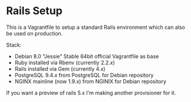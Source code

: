 # Rails Setup

This is a Vagrantfile to setup a standard Rails environment which can also be
used on production.

Stack:

* Debian 8.0 "Jessie" Stable 64bit official Vagrantfile as base
* Ruby installed via Rbenv (currently 2.2.x)
* Rails installed via Gem (currently 4.x)
* PostgreSQL 9.4.x from PostgreSQL for Debian repository
* NGINX mainline (now 1.9.x) from NGINIX for Debian repository

If you want a preview of rails 5.x I'm making another provisioner for it.

